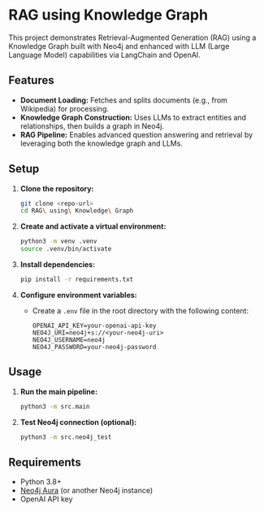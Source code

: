 # RAG using Knowledge Graph

This project demonstrates Retrieval-Augmented Generation (RAG) using a Knowledge Graph built with Neo4j and enhanced with LLM (Large Language Model) capabilities via LangChain and OpenAI.

## Features

- **Document Loading:** Fetches and splits documents (e.g., from Wikipedia) for processing.
- **Knowledge Graph Construction:** Uses LLMs to extract entities and relationships, then builds a graph in Neo4j.
- **RAG Pipeline:** Enables advanced question answering and retrieval by leveraging both the knowledge graph and LLMs.

## Setup

1. **Clone the repository:**
   ```sh
   git clone <repo-url>
   cd RAG\ using\ Knowledge\ Graph
   ```

2. **Create and activate a virtual environment:**
   ```sh
   python3 -m venv .venv
   source .venv/bin/activate
   ```

3. **Install dependencies:**
   ```sh
   pip install -r requirements.txt
   ```

4. **Configure environment variables:**
   - Create a `.env` file in the root directory with the following content:
     ```
     OPENAI_API_KEY=your-openai-api-key
     NEO4J_URI=neo4j+s://<your-neo4j-uri>
     NEO4J_USERNAME=neo4j
     NEO4J_PASSWORD=your-neo4j-password
     ```

## Usage

1. **Run the main pipeline:**
   ```sh
   python3 -m src.main
   ```

2. **Test Neo4j connection (optional):**
   ```sh
   python3 -m src.neo4j_test
   ```

## Requirements

- Python 3.8+
- [Neo4j Aura](https://console.neo4j.io/) (or another Neo4j instance)
- OpenAI API key
